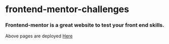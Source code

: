 # frontend-mentor-challenges
### Frontend-mentor is a great website to test your front end skills.
Above pages are deployed <a href="https://aman-kumar001.github.io/frontend-mentor-challenges/">Here</a>
